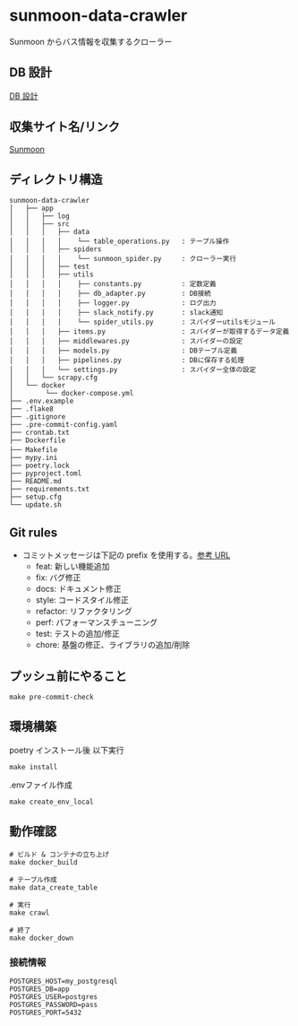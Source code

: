 # sunmoon-data-crawler

Sunmoon からバス情報を収集するクローラー

## DB 設計

[DB 設計](https://github.com/dumbled0re/sunmoon-data-crawler/blob/feature/spider_module/spider/models.py#L18)

## 収集サイト名/リンク

[Sunmoon](https://lily.sunmoon.ac.kr/MainDefault3.aspx)

## ディレクトリ構造

```
sunmoon-data-crawler
│   ├── app
│   │   ├── log
│   │   ├── src
│   │   │   ├── data
│   │   │   │    └── table_operations.py   : テーブル操作
│   │   │   ├── spiders
│   │   │   │    └── sunmoon_spider.py     : クローラー実行
│   │   │   ├── test
│   │   │   ├── utils
│   │   │   │    ├── constants.py          : 定数定義
│   │   │   │    ├── db_adapter.py         : DB接続
│   │   │   │    ├── logger.py             : ログ出力
│   │   │   │    ├── slack_notify.py       : slack通知
│   │   │   │    └── spider_utils.py       : スパイダーutilsモジュール
│   │   │   ├── items.py                   : スパイダーが取得するデータ定義
│   │   │   ├── middlewares.py             : スパイダーの設定
│   │   │   ├── models.py                  : DBテーブル定義
│   │   │   ├── pipelines.py               : DBに保存する処理
│   │   │   └── settings.py                : スパイダー全体の設定
│   │   └── scrapy.cfg
│   └── docker
│        └── docker-compose.yml
├── .env.example
├── .flake8
├── .gitignore
├── .pre-commit-config.yaml
├── crontab.txt
├── Dockerfile
├── Makefile　　　　　　　　　　
├── mypy.ini
├── poetry.lock
├── pyproject.toml
├── README.md
├── requirements.txt
├── setup.cfg
└── update.sh
```

## Git rules

- コミットメッセージは下記の prefix を使用する。[参考 URL](https://github.com/angular/angular.js/blob/master/DEVELOPERS.md#type)
  - feat: 新しい機能追加
  - fix: バグ修正
  - docs: ドキュメント修正
  - style: コードスタイル修正
  - refactor: リファクタリング
  - perf: パフォーマンスチューニング
  - test: テストの追加/修正
  - chore: 基盤の修正、ライブラリの追加/削除

## プッシュ前にやること

```
make pre-commit-check
```

## 環境構築

poetry インストール後 以下実行

```
make install
```

.envファイル作成

```
make create_env_local
```

## 動作確認

```
# ビルド & コンテナの立ち上げ
make docker_build

# テーブル作成
make data_create_table

# 実行
make crawl

# 終了
make docker_down
```

### 接続情報

```
POSTGRES_HOST=my_postgresql
POSTGRES_DB=app
POSTGRES_USER=postgres
POSTGRES_PASSWORD=pass
POSTGRES_PORT=5432
```
